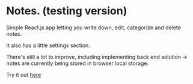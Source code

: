 # Notes. (testing version)

Simple React.js app letting you write down, edit, categorize and delete notes.

It also has a little settings section.

There's still a lot to improve, including implementing back end solution -> notes are currently being stored in browser local storage.

Try it out [here](http://www.radek.tech/apps/notes/index.html)
